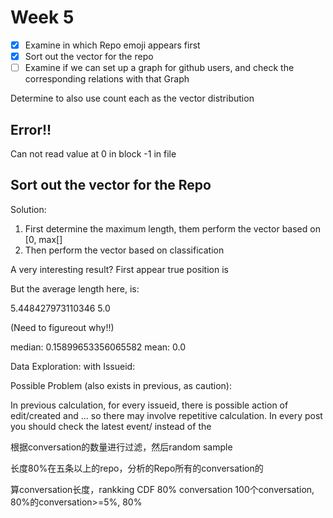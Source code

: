 # Week 5

- [x] Examine in which Repo emoji appears first
- [x] Sort out the vector for the repo
- [ ] Examine if we can set up a graph for github users, and check the corresponding relations with that Graph

Determine to also use count each as the vector distribution

## Error!!

 Can not read value at 0 in block -1 in file

## Sort out the vector for the Repo

Solution:

1. First determine the maximum length, them perform the vector based on [0, max[]
2. Then perform the vector based on classification



A very interesting result? First appear true position is 

But the average length here, is:

5.448427973110346
5.0

(Need to figureout why!!)

median: 0.15899653356065582
mean: 0.0

Data Exploration: with Issueid:



Possible Problem (also exists in previous, as caution):

In previous calculation, for every issueid, there is possible action of edit/created and ... so there may involve repetitive calculation. In every post you should check the latest event/ instead of the 

根据conversation的数量进行过滤，然后random sample

长度80%在五条以上的repo，分析的Repo所有的conversation的

算conversation长度，rankking CDF 80% conversation 100个conversation, 80%的conversation>=5%, 80%



